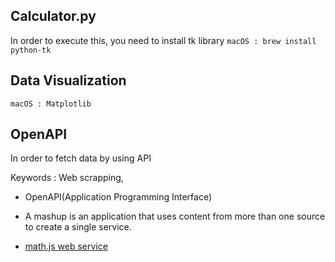 ## Calculator.py

In order to execute this, you need to install tk library
`macOS : brew install python-tk`

## Data Visualization
`macOS : Matplotlib`

## OpenAPI
In order to fetch data by using API

Keywords : Web scrapping, 

* OpenAPI(Application Programming Interface)
* A mashup is an application that uses content from more than one source to create a single service.

* [math.js web service](https://api.mathjs.org)